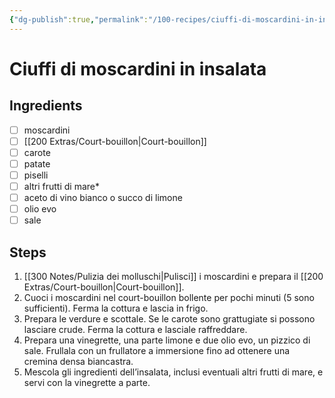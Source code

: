 ```yaml
---
{"dg-publish":true,"permalink":"/100-recipes/ciuffi-di-moscardini-in-insalata/"}
---
```


# Ciuffi di moscardini in insalata
## Ingredients
- [ ] moscardini
- [ ] [[200 Extras/Court-bouillon\|Court-bouillon]]
- [ ] carote
- [ ] patate
- [ ] piselli
- [ ] altri frutti di mare*
- [ ] aceto di vino bianco o succo di limone
- [ ] olio evo
- [ ] sale
## Steps
1. [[300 Notes/Pulizia dei molluschi\|Pulisci]] i moscardini e prepara il [[200 Extras/Court-bouillon\|Court-bouillon]].
2. Cuoci i moscardini nel court-bouillon bollente per pochi minuti (5 sono sufficienti). Ferma la cottura e lascia in frigo.
3. Prepara le verdure e scottale. Se le carote sono grattugiate si possono lasciare crude. Ferma la cottura e lasciale raffreddare.
4. Prepara una vinegrette, una parte limone e due olio evo, un pizzico di sale. Frullala con un frullatore a immersione fino ad ottenere una cremina densa biancastra.
5. Mescola gli ingredienti dell’insalata, inclusi eventuali altri frutti di mare, e servi con la vinegrette a parte.